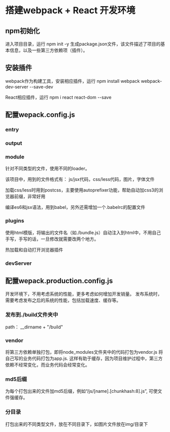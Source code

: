 # 搭建webpack + React 开发环境

## npm初始化
  进入项目目录，运行 npm init -y
  生成package.json文件，该文件描述了项目的基本信息，以及一些第三方依赖项（插件）。

## 安装插件
  webpack作为构建工具，安装相应插件，运行 npm install webpack webpack-dev-server --save-dev

  React相应插件，运行 npm i react react-dom --save

## 配置wepack.config.js
### entry
### output
### module
  针对不同类型的文件，使用不同的loader。

  该项目中，用到的文件格式有： js/jsx代码，css/less代码，图片，字体文件

  加载css/less时用到postcss，主要使用autoprefixer功能，帮助自动加css3的浏览器前缀，非常好用

  编译es6和jsx语法，用到babel，另外还需增加一个.babelrc的配置文件
### plugins
  使用html模版，将输出的文件名（如./bundle.js）自动注入到html中，不用自己手写，手写的话，一旦修改就需要改两个地方。
  
  热加载和自动打开浏览器插件
### devServer

## 配置wepack.production.config.js
  开发环境下，不用考虑系统的性能，更多考虑如何增加开发销量。
  发布系统时，需要考虑发布之后的系统的性能，包括加载速度、缓存等。

### 发布到./build文件夹中
  path： __dirname + "/build"

### vendor
  将第三方依赖单独打包，即将node_modules文件夹中的代码打包为vendor.js
  将自己写的业务代码打包为app.js.
  这样有助于缓存，因为项目维护过程中，第三方依赖不经常变化，而业务代码会经常变化。

### md5后缀
  为每个打包出来的文件加md5后缀，例如“/js/[name].[chunkhash:8].js”, 可使文件强缓存。

### 分目录
  打包出来的不同类型文件，放在不同目录下，如图片文件放在img/目录下

